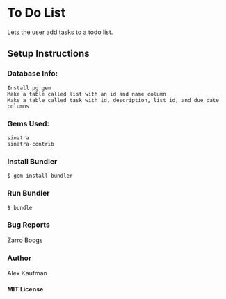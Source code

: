 # To Do List

Lets the user add tasks to a todo list.

## Setup Instructions

### Database Info:
```
Install pg gem
Make a table called list with an id and name column
Make a table called task with id, description, list_id, and due_date columns

```

### Gems Used:
```
sinatra
sinatra-contrib
```
### Install Bundler
```
$ gem install bundler
```
### Run Bundler
```
$ bundle
```
### Bug Reports
Zarro Boogs
### Author
Alex Kaufman
#### MIT License
